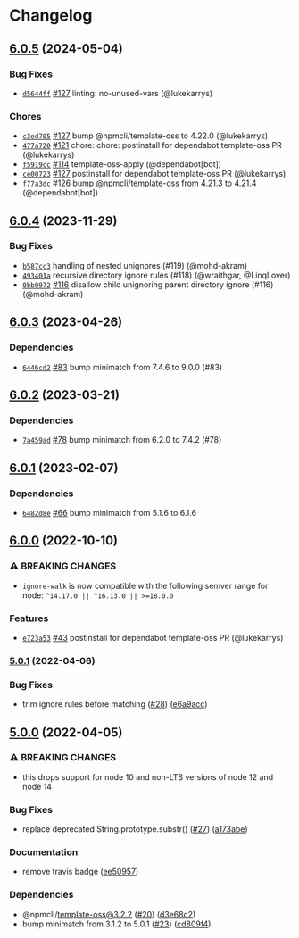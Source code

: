 # Changelog

## [6.0.5](https://github.com/npm/ignore-walk/compare/v6.0.4...v6.0.5) (2024-05-04)

### Bug Fixes

* [`d5644ff`](https://github.com/npm/ignore-walk/commit/d5644ffbf8c22a3f086bcc11984cf1f44026b53f) [#127](https://github.com/npm/ignore-walk/pull/127) linting: no-unused-vars (@lukekarrys)

### Chores

* [`c3ed705`](https://github.com/npm/ignore-walk/commit/c3ed7058062b465f3380e355bced1785a4482641) [#127](https://github.com/npm/ignore-walk/pull/127) bump @npmcli/template-oss to 4.22.0 (@lukekarrys)
* [`477a720`](https://github.com/npm/ignore-walk/commit/477a7202b10d43aa4afdd308c18501a24718614a) [#121](https://github.com/npm/ignore-walk/pull/121) chore: chore: postinstall for dependabot template-oss PR (@lukekarrys)
* [`f5919cc`](https://github.com/npm/ignore-walk/commit/f5919cc2e3d377b7b36f59569e201fa967ac7d3c) [#114](https://github.com/npm/ignore-walk/pull/114) template-oss-apply (@dependabot[bot])
* [`ce00723`](https://github.com/npm/ignore-walk/commit/ce00723c4ddd32fff5e07e765e2d19bcf9991b7b) [#127](https://github.com/npm/ignore-walk/pull/127) postinstall for dependabot template-oss PR (@lukekarrys)
* [`f77a3dc`](https://github.com/npm/ignore-walk/commit/f77a3dc9ead6f2de0e6de1682c6fc28f307bfcf0) [#126](https://github.com/npm/ignore-walk/pull/126) bump @npmcli/template-oss from 4.21.3 to 4.21.4 (@dependabot[bot])

## [6.0.4](https://github.com/npm/ignore-walk/compare/v6.0.3...v6.0.4) (2023-11-29)

### Bug Fixes

* [`b587cc3`](https://github.com/npm/ignore-walk/commit/b587cc32f430dc8d3052cb2905416e301f26df0d) handling of nested unignores (#119) (@mohd-akram)
* [`493401a`](https://github.com/npm/ignore-walk/commit/493401a71e71ab3f1137a27c65e1a4412d93ae26) recursive directory ignore rules (#118) (@wraithgar, @LinqLover)
* [`0bb0972`](https://github.com/npm/ignore-walk/commit/0bb0972643eb52cfd828d769ef7602323e427df5) [#116](https://github.com/npm/ignore-walk/pull/116) disallow child unignoring parent directory ignore (#116) (@mohd-akram)

## [6.0.3](https://github.com/npm/ignore-walk/compare/v6.0.2...v6.0.3) (2023-04-26)

### Dependencies

* [`6446cd2`](https://github.com/npm/ignore-walk/commit/6446cd220d6af31f0ba925d665a9bce54c58d3f5) [#83](https://github.com/npm/ignore-walk/pull/83) bump minimatch from 7.4.6 to 9.0.0 (#83)

## [6.0.2](https://github.com/npm/ignore-walk/compare/v6.0.1...v6.0.2) (2023-03-21)

### Dependencies

* [`7a459ad`](https://github.com/npm/ignore-walk/commit/7a459ad3596d488f7fcf48bbbd0fff4af2a6f940) [#78](https://github.com/npm/ignore-walk/pull/78) bump minimatch from 6.2.0 to 7.4.2 (#78)

## [6.0.1](https://github.com/npm/ignore-walk/compare/v6.0.0...v6.0.1) (2023-02-07)

### Dependencies

* [`6482d8e`](https://github.com/npm/ignore-walk/commit/6482d8eacb9cc986908fa85c9896490bba1c50c9) [#66](https://github.com/npm/ignore-walk/pull/66) bump minimatch from 5.1.6 to 6.1.6

## [6.0.0](https://github.com/npm/ignore-walk/compare/v5.0.1...v6.0.0) (2022-10-10)

### ⚠️ BREAKING CHANGES

* `ignore-walk` is now compatible with the following semver range for node: `^14.17.0 || ^16.13.0 || >=18.0.0`

### Features

* [`e723a53`](https://github.com/npm/ignore-walk/commit/e723a53bbd283f86fff819089db81fbe549662a5) [#43](https://github.com/npm/ignore-walk/pull/43) postinstall for dependabot template-oss PR (@lukekarrys)

### [5.0.1](https://github.com/npm/ignore-walk/compare/v5.0.0...v5.0.1) (2022-04-06)


### Bug Fixes

* trim ignore rules before matching ([#28](https://github.com/npm/ignore-walk/issues/28)) ([e6a9acc](https://github.com/npm/ignore-walk/commit/e6a9acceeeab3df0eb13d02f1c0f8dd69f8492c2))

## [5.0.0](https://github.com/npm/ignore-walk/compare/v4.0.1...v5.0.0) (2022-04-05)


### ⚠ BREAKING CHANGES

* this drops support for node 10 and non-LTS versions of node 12 and node 14

### Bug Fixes

* replace deprecated String.prototype.substr() ([#27](https://github.com/npm/ignore-walk/issues/27)) ([a173abe](https://github.com/npm/ignore-walk/commit/a173abe3a15705d30794d5dbaffbb39916858fc8))


### Documentation

* remove travis badge ([ee50957](https://github.com/npm/ignore-walk/commit/ee5095746282dd059cd9a7c3a71e4b8ab975300e))


### Dependencies

* @npmcli/template-oss@3.2.2 ([#20](https://github.com/npm/ignore-walk/issues/20)) ([d3e68c2](https://github.com/npm/ignore-walk/commit/d3e68c2a30c415fa154cf1d95e0f7760cdb4a7d2))
* bump minimatch from 3.1.2 to 5.0.1 ([#23](https://github.com/npm/ignore-walk/issues/23)) ([cd809f4](https://github.com/npm/ignore-walk/commit/cd809f4a76e7366ba5fa5a72572e3b25ac8ec9aa))
